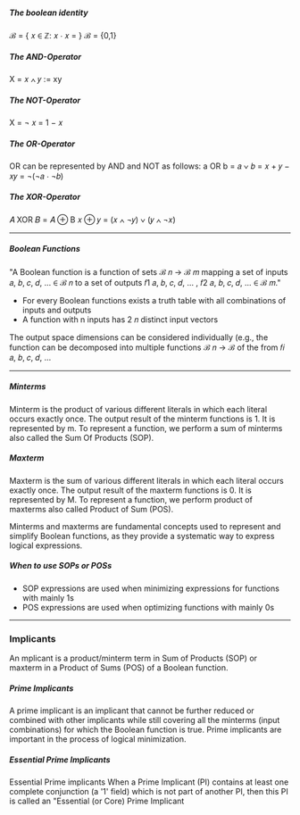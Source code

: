 ##### The boolean identity
ℬ = { 𝑥 ∈ ℤ: 𝑥 ⋅ 𝑥 = }
ℬ = {0,1}

##### The AND-Operator
X = 𝑥 ∧ 𝑦 := xy

##### The NOT-Operator
X = ¬ 𝑥 = 1 − 𝑥

##### The OR-Operator
OR can be represented by AND and NOT as follows:
a OR b = 𝑎 ∨ 𝑏 = 𝑥 + 𝑦 − 𝑥𝑦 = ¬(¬𝑎 ⋅ ¬𝑏)

##### The XOR-Operator
𝐴 XOR 𝐵 = 𝐴 ⊕ B
𝑥 ⊕ 𝑦 = (𝑥 ∧ ¬𝑦) ∨ (𝑦 ∧ ¬𝑥)

---

##### Boolean Functions
"A Boolean function is a function of sets ℬ 𝑛 → ℬ 𝑚 mapping a set of inputs 𝑎, 𝑏, 𝑐, 𝑑, … ∈ ℬ 𝑛 to a set of outputs 𝑓1 𝑎, 𝑏, 𝑐, 𝑑, … , 𝑓2 𝑎, 𝑏, 𝑐, 𝑑, … ∈ ℬ 𝑚."

- For every Boolean functions exists a truth table with all combinations of inputs and outputs
- A function with n inputs has 2 𝑛 distinct input vectors

The output space dimensions can be considered individually (e.g., the function can be decomposed into multiple functions ℬ 𝑛 → ℬ of the from 𝑓𝑖 𝑎, 𝑏, 𝑐, 𝑑, … 

---
##### Minterms
Minterm is the product of various different literals in which each literal occurs exactly once. The output result of the minterm functions is 1. It is represented by m. To represent a function, we perform a sum of minterms also called the Sum Of Products (SOP).

##### Maxterm
Maxterm is the sum of various different literals in which each literal occurs exactly once. The output result of the maxterm functions is 0. It is represented by M. To represent a function, we perform product of maxterms also called Product of Sum (POS).

Minterms and maxterms are fundamental concepts used to represent and simplify Boolean functions, as they provide a systematic way to express logical expressions.

##### When to use SOPs or POSs
- SOP expressions are used when minimizing expressions for functions with mainly 1s
- POS expressions are used when optimizing functions with mainly 0s

---

### Implicants
An mplicant is a product/minterm term in Sum of Products (SOP) or maxterm in a Product of Sums (POS) of a Boolean function.

##### Prime Implicants
A prime implicant is an implicant that cannot be further reduced or combined with other implicants while still covering all the minterms (input combinations) for which the Boolean function is true. Prime implicants are important in the process of logical minimization.

##### Essential Prime Implicants
Essential Prime implicants When a Prime Implicant (PI) contains at least one complete conjunction (a '1' field) which is not part of another PI, then this PI is called an "Essential (or Core) Prime Implicant